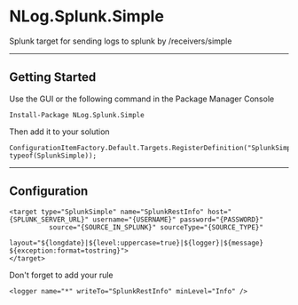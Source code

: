 NLog.Splunk.Simple
===================

Splunk target for sending logs to splunk by /receivers/simple

----------


Getting Started
-------------

Use the GUI or the following command in the Package Manager Console

    Install-Package NLog.Splunk.Simple

Then add it to your solution

    ConfigurationItemFactory.Default.Targets.RegisterDefinition("SplunkSimple", typeof(SplunkSimple));

----------

Configuration
-------------

    <target type="SplunkSimple" name="SplunkRestInfo" host="{SPLUNK_SERVER_URL}" username="{USERNAME}" password="{PASSWORD}"
              source="{SOURCE_IN_SPLUNK}" sourceType="{SOURCE_TYPE}"
              layout="${longdate}|${level:uppercase=true}|${logger}|${message} ${exception:format=tostring}">
    </target>

Don't forget to add your rule

    <logger name="*" writeTo="SplunkRestInfo" minLevel="Info" />
